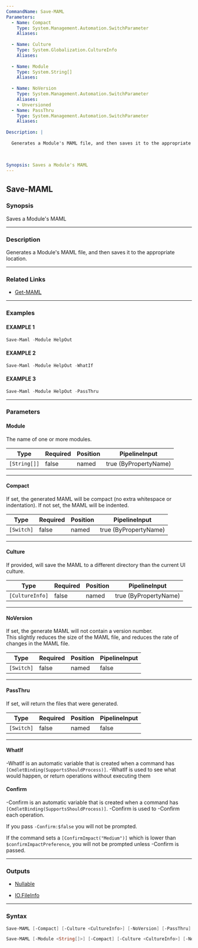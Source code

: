 ```yaml
---
CommandName: Save-MAML
Parameters: 
  - Name: Compact
    Type: System.Management.Automation.SwitchParameter
    Aliases: 
    
  - Name: Culture
    Type: System.Globalization.CultureInfo
    Aliases: 
    
  - Name: Module
    Type: System.String[]
    Aliases: 
    
  - Name: NoVersion
    Type: System.Management.Automation.SwitchParameter
    Aliases: 
    - Unversioned
  - Name: PassThru
    Type: System.Management.Automation.SwitchParameter
    Aliases: 
    
Description: |
  
  Generates a Module's MAML file, and then saves it to the appropriate location.
  
  
  
Synopsis: Saves a Module's MAML
---
```



Save-MAML
---------


### Synopsis
Saves a Module's MAML

---


### Description

Generates a Module's MAML file, and then saves it to the appropriate location.

---


### Related Links
* [Get-MAML](Get-MAML.md)



---


### Examples
#### EXAMPLE 1
```PowerShell
Save-Maml -Module HelpOut
```

#### EXAMPLE 2
```PowerShell
Save-Maml -Module HelpOut -WhatIf
```

#### EXAMPLE 3
```PowerShell
Save-Maml -Module HelpOut -PassThru
```

---


### Parameters
#### **Module**

The name of one or more modules.






|Type        |Required|Position|PipelineInput        |
|------------|--------|--------|---------------------|
|`[String[]]`|false   |named   |true (ByPropertyName)|



---
#### **Compact**

If set, the generated MAML will be compact (no extra whitespace or indentation).  If not set, the MAML will be indented.






|Type      |Required|Position|PipelineInput        |
|----------|--------|--------|---------------------|
|`[Switch]`|false   |named   |true (ByPropertyName)|



---
#### **Culture**

If provided, will save the MAML to a different directory than the current UI culture.






|Type           |Required|Position|PipelineInput        |
|---------------|--------|--------|---------------------|
|`[CultureInfo]`|false   |named   |true (ByPropertyName)|



---
#### **NoVersion**

If set, the generate MAML will not contain a version number.  
This slightly reduces the size of the MAML file, and reduces the rate of changes in the MAML file.






|Type      |Required|Position|PipelineInput|
|----------|--------|--------|-------------|
|`[Switch]`|false   |named   |false        |



---
#### **PassThru**

If set, will return the files that were generated.






|Type      |Required|Position|PipelineInput|
|----------|--------|--------|-------------|
|`[Switch]`|false   |named   |false        |



---
#### **WhatIf**
-WhatIf is an automatic variable that is created when a command has ```[CmdletBinding(SupportsShouldProcess)]```.
-WhatIf is used to see what would happen, or return operations without executing them
#### **Confirm**
-Confirm is an automatic variable that is created when a command has ```[CmdletBinding(SupportsShouldProcess)]```.
-Confirm is used to -Confirm each operation.
    
If you pass ```-Confirm:$false``` you will not be prompted.
    
    
If the command sets a ```[ConfirmImpact("Medium")]``` which is lower than ```$confirmImpactPreference```, you will not be prompted unless -Confirm is passed.

---


### Outputs
* [Nullable](https://learn.microsoft.com/en-us/dotnet/api/System.Nullable)


* [IO.FileInfo](https://learn.microsoft.com/en-us/dotnet/api/System.IO.FileInfo)




---


### Syntax
```PowerShell
Save-MAML [-Compact] [-Culture <CultureInfo>] [-NoVersion] [-PassThru] [-WhatIf] [-Confirm] [<CommonParameters>]
```
```PowerShell
Save-MAML [-Module <String[]>] [-Compact] [-Culture <CultureInfo>] [-NoVersion] [-PassThru] [-WhatIf] [-Confirm] [<CommonParameters>]
```
